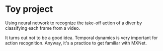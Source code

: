 # Toy project

Using neural network to recognize the take-off action of a diver by classifying each frame from a video. 

It turns out not to be a good idea. Temporal dynamics is very important for action recognition. Anyway, it's a practice to get familiar with MXNet.